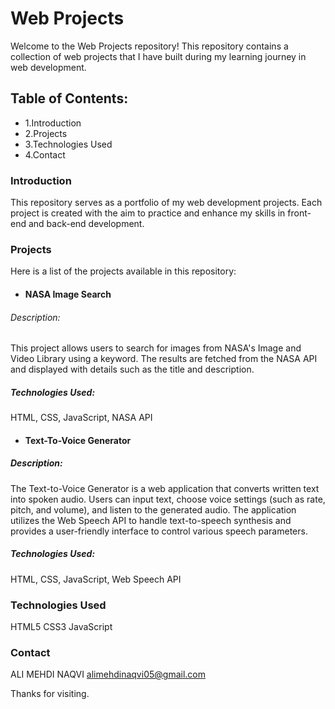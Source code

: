 # Web Projects

Welcome to the Web Projects repository! This repository contains a collection of web projects that I have built during my learning journey in web development.

## Table of Contents: 
- 1.Introduction 
- 2.Projects
- 3.Technologies Used
- 4.Contact

### Introduction
This repository serves as a portfolio of my web development projects. Each project is created with the aim to practice and enhance my skills in front-end and back-end development.

### Projects  
Here is a list of the projects available in this repository:

- #### NASA Image Search

###### Description:
This project allows users to search for images from NASA's Image and Video Library using a keyword. The results are fetched from the NASA API and displayed with details such as the title and description.

##### Technologies Used: 
HTML, CSS, JavaScript, NASA API

- #### Text-To-Voice Generator

##### Description: 
The Text-to-Voice Generator is a web application that converts written text into spoken audio. Users can input text, choose voice settings (such as rate, pitch, and volume), and listen to the generated audio. The application utilizes the Web Speech API to handle text-to-speech synthesis and provides a user-friendly interface to control various speech parameters.

##### Technologies Used: 
HTML, CSS, JavaScript, Web Speech API

### Technologies Used 
HTML5 CSS3 JavaScript

### Contact 
ALI MEHDI NAQVI alimehdinaqvi05@gmail.com

Thanks for visiting.

